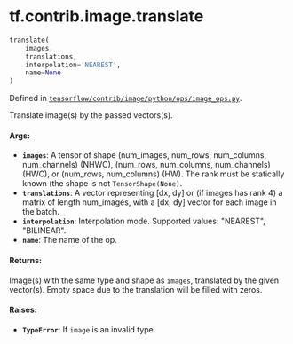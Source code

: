 <div itemscope itemtype="http://developers.google.com/ReferenceObject">
<meta itemprop="name" content="tf.contrib.image.translate" />
</div>

# tf.contrib.image.translate

``` python
translate(
    images,
    translations,
    interpolation='NEAREST',
    name=None
)
```



Defined in [`tensorflow/contrib/image/python/ops/image_ops.py`](https://www.tensorflow.org/code/tensorflow/contrib/image/python/ops/image_ops.py).

Translate image(s) by the passed vectors(s).

#### Args:

* <b>`images`</b>: A tensor of shape (num_images, num_rows, num_columns, num_channels)
      (NHWC), (num_rows, num_columns, num_channels) (HWC), or
      (num_rows, num_columns) (HW). The rank must be statically known (the
      shape is not `TensorShape(None)`.
* <b>`translations`</b>: A vector representing [dx, dy] or (if images has rank 4)
      a matrix of length num_images, with a [dx, dy] vector for each image in
      the batch.
* <b>`interpolation`</b>: Interpolation mode. Supported values: "NEAREST", "BILINEAR".
* <b>`name`</b>: The name of the op.


#### Returns:

Image(s) with the same type and shape as `images`, translated by the given
    vector(s). Empty space due to the translation will be filled with zeros.


#### Raises:

* <b>`TypeError`</b>: If `image` is an invalid type.